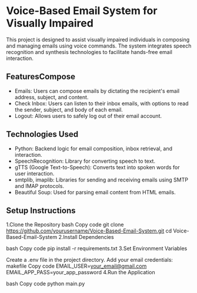 # Voice-Based Email System for Visually Impaired
This project is designed to assist visually impaired individuals in composing and managing emails using voice commands. The system integrates speech recognition and synthesis technologies to facilitate hands-free email interaction.

## FeaturesCompose 
* Emails: Users can compose emails by dictating the recipient's email address, subject, and content.
* Check Inbox: Users can listen to their inbox emails, with options to read the sender, subject, and body of each email.
* Logout: Allows users to safely log out of their email account.

## Technologies Used
* Python: Backend logic for email composition, inbox retrieval, and interaction.
* SpeechRecognition: Library for converting speech to text.
* gTTS (Google Text-to-Speech): Converts text into spoken words for user interaction.
* smtplib, imaplib: Libraries for sending and receiving emails using SMTP and IMAP protocols.
* Beautiful Soup: Used for parsing email content from HTML emails.

## Setup Instructions
1.Clone the Repository
bash
Copy code
git clone https://github.com/yourusername/Voice-Based-Email-System.git
cd Voice-Based-Email-System
2.Install Dependencies

bash
Copy code
pip install -r requirements.txt
3.Set Environment Variables

Create a .env file in the project directory.
Add your email credentials:
makefile
Copy code
EMAIL_USER=your_email@gmail.com
EMAIL_APP_PASS=your_app_password
4.Run the Application

bash
Copy code
python main.py

